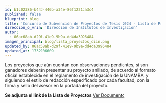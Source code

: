 ```yaml
---
id: b1c02386-b44d-446b-a34e-86f1221ca3c4
published: false
blueprint: blog
title: 'Concurso de Subvención de Proyectos de Tesis 2024 - Lista de Proyectos para su evaluación por jurados externos'
direccion_o_vrin: 'Dirección de Institutos de Investigación'
autor:
  - 06ac68ab-d29f-41e9-9b9a-dd4da3996484
imagen_principal: blog/lista_proyectos_diin.png
updated_by: 06ac68ab-d29f-41e9-9b9a-dd4da3996484
updated_at: 1732206609
---
```

Los proyectos que aún cuentan con observaciones pendientes, si son ganadores  deberán presentar su proyecto anillado, de acuerdo al formato oficial establecido en el reglamento de investigación de la UNAMBA, y siguiendo el estilo de redacción especificado por cada facultad, con  la firma y sello del asesor en la portada del proyecto.

**Se adjunta el link de la Lista de Proyectos** [Ver Documento](https://docs.google.com/spreadsheets/d/16rs6vLVeSWl3VAt9QRXoOyVCOjdxAqfo/edit?gid=276787304#gid=276787304)